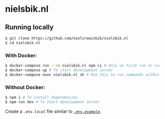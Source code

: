 # nielsbik.nl

## Running locally

```bash
$ git clone https://github.com/nielsrowinbik/nielsbik.nl
$ cd nielsbik.nl
```

### With Docker:

```bash
$ docker-compose run --rm nielsbik.nl npm ci # Only on first run to install dependencies
$ docker-compose up # To start development server
$ docker-compose exec nielsbik.nl sh # Run this to run commands within the container
```

### Without Docker:

```bash
$ npm i # To install dependencies
$ npm run dev # To start development server
```

Create a `.env.local` file similar to [`.env.example`](https://github.com/nielsrowinbik/nielsbik.nl/blob/master/.env.example).
